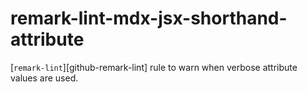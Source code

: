# remark-lint-mdx-jsx-shorthand-attribute


[`remark-lint`][github-remark-lint] rule to warn when verbose attribute values are used.